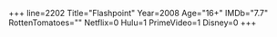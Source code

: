 +++
line=2202
Title="Flashpoint"
Year=2008
Age="16+"
IMDb="7.7"
RottenTomatoes=""
Netflix=0
Hulu=1
PrimeVideo=1
Disney=0
+++

